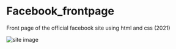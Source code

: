 # Facebook_frontpage


Front page of the official facebook site using html and css (2021) 



![site image](https://github.com/Abhinav7558/Facebook_frontpage/assets/50494775/abcad85c-7f0c-4379-b859-9b2bb4b947af)
